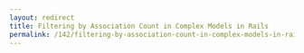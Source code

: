 ```yaml
---
layout: redirect
title: Filtering by Association Count in Complex Models in Rails
permalink: /142/filtering-by-association-count-in-complex-models-in-rails/index/
---
```

